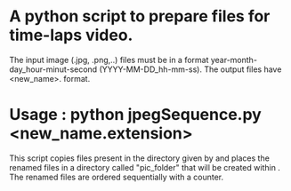 # A python script to prepare files for time-laps video. 
The input image (.jpg, .png,..) files must be in a format year-month-day_hour-minut-second (YYYY-MM-DD_hh-mm-ss). The output files have <new_name><count>.<jpg> format.

# Usage : python jpegSequence.py <path> <new_name.extension>

This script copies files present in the directory given by <path> and places the renamed files in a directory called "pic_folder" that will be created within <path>. The renamed files are ordered sequentially with a counter.
